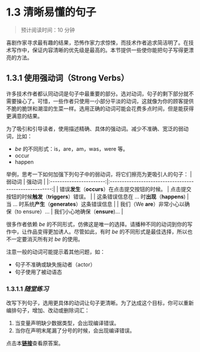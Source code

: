 # 1.3 清晰易懂的句子
> 预计阅读时间：10 分钟

喜剧作家寻求最有趣的结果，恐怖作家力求惊悚，而技术作者追求简洁明了。在技术写作中，保证内容清晰的优先级是最高的。本节提供一些使你能把句子写得更漂亮的方法。

## 1.3.1 使用强动词（Strong Verbs）
许多技术作者都认同动词是句子中最重要的部分。选对动词，句子的剩下部分就不需要操心了。可惜，一些作者只使用一小部分平淡的动词，这就像为你的顾客提供不脆的脆饼和潮湿的生菜一样。选用正确的动词可能会花费多点时间，但是能获得更满意的结果。

为了吸引和引导读者，使用描述精确、具体的强动词。减少不准确、宽泛的弱动词，比如：
- *be* 的不同形式：is，are，am，was，were 等。
- occur
- happen

举例，思考一下如何加强下列句子中的弱动词，将它们擦亮为更吸引人的句子：
|          弱动词          |                         强动词                        |
|:-----------------------:|:------------------------------------------------------:|
|   错误**发生**（**occurs**）在点击提交按钮的时候。   | 点击提交按钮的时候**触发**（**triggers**）错误。 |
| 这条错误信息在 ... 时**出现**（**happens**) | 当 ... 时系统**产生**（**generates**）这条错误信息                          |
| 我们（We **are**）非常小心以确保（to ensure）... | 我们小心地确保（**ensure**)...                     |

很多作者依赖 *be* 的不同形式，仿佛这是唯一的选择。请播种不同的动词到你的写作中，让作品变得更加诱人。尽管如此，有时 *be* 的不同形式是最佳选择，所以也不一定要消灭所有对 *be* 的使用。

注意一般的动词可能提示着其他问题，如：
- 句子不准确或缺失施动者（actor）
- 句子使用了被动语态

### 1.3.1.1 *随堂练习*
改写下列句子，选用更具体的动词让句子更清晰。为了达成这个目标，你可以重新编排句子，增加、改动或删除词汇：
1. 当变量声明缺少数据类型，会出现编译错误。
2. 当你在声明末尾漏了分号的时候，会出现编译错误。

点击本[**链接**](https://developers.google.com/tech-writing/one/clear-sentences#expandable-1)查看原答案。
